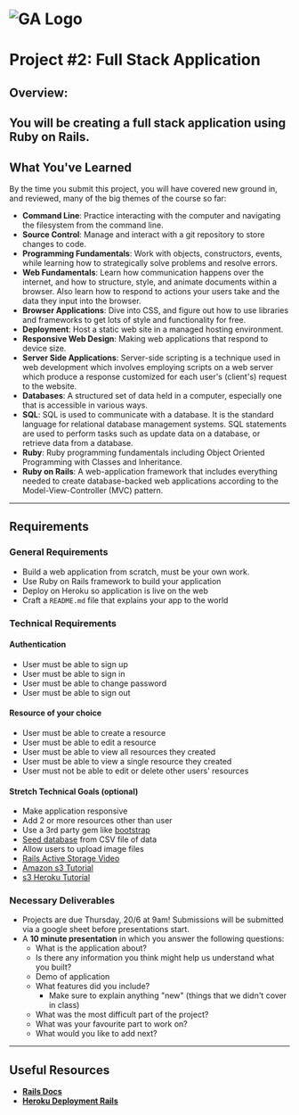 # ![GA Logo](https://ga-dash.s3.amazonaws.com/production/assets/logo-9f88ae6c9c3871690e33280fcf557f33.png) 

# Project #2: Full Stack Application

## Overview:

You will be creating a full stack application using Ruby on Rails.
---

## What You've Learned

By the time you submit this project, you will have covered new ground in, and reviewed, many of the big themes of the course so far:

- **Command Line**: Practice interacting with the computer and navigating the filesystem from the command line.
- **Source Control**: Manage and interact with a git repository to store changes to code.
- **Programming Fundamentals**: Work with objects, constructors, events, while learning how to strategically solve problems and resolve errors.
- **Web Fundamentals**: Learn how communication happens over the internet, and how to structure, style, and animate documents within a browser. Also learn how to respond to actions your users take and the data they input into the browser.
- **Browser Applications**: Dive into CSS, and figure out how to use libraries and frameworks to get lots of style and functionality for free.
- **Deployment**: Host a static web site in a managed hosting environment.
- **Responsive Web Design**: Making web applications that respond to device size.
- **Server Side Applications**: Server-side scripting is a technique used in web development which involves employing scripts on a web server which produce a response customized for each user's (client's) request to the website.
- **Databases**: A structured set of data held in a computer, especially one that is accessible in various ways.
- **SQL**: SQL is used to communicate with a database. It is the standard language for relational database management systems. SQL statements are used to perform tasks such as update data on a database, or retrieve data from a database.
- **Ruby**: Ruby programming fundamentals including Object Oriented Programming with Classes and Inheritance.
- **Ruby on Rails**: A web-application framework that includes everything needed to create database-backed web applications according to the Model-View-Controller (MVC) pattern.

---

## Requirements

### General Requirements

- Build a web application from scratch, must be your own work.
- Use Ruby on Rails framework to build your application
- Deploy on Heroku so application is live on the web
- Craft a `README.md` file that explains your app to the world

### Technical Requirements

#### Authentication
- User must be able to sign up
- User must be able to sign in
- User must be able to change password
- User must be able to sign out

#### Resource of your choice
- User must be able to create a resource
- User must be able to edit a resource
- User must be able to view all resources they created
- User must be able to view a single resource they created
- User must not be able to edit or delete other users' resources

#### Stretch Technical Goals (optional)

- Make application responsive
- Add 2 or more resources other than user
- Use a 3rd party gem like [bootstrap](https://github.com/twbs/bootstrap-rubygem) 
- [Seed database](https://gorails.com/episodes/intro-to-importing-from-csv) from CSV file of data
- Allow users to upload image files 
- [Rails Active Storage Video](https://gorails.com/episodes/file-uploading-with-activestorage-rails-5-2)
- [Amazon s3 Tutorial](https://medium.com/alturasoluciones/setting-up-rails-5-active-storage-with-amazon-s3-3d158cf021ff)
- [s3 Heroku Tutorial](https://devcenter.heroku.com/articles/direct-to-s3-image-uploads-in-rails)

### Necessary Deliverables
- Projects are due Thursday, 20/6 at 9am!  Submissions will be submitted via a google sheet before presentations start.
- A **10 minute presentation** in which you answer the following questions:
  - What is the application about?
  - Is there any information you think might help us understand what you built?
  - Demo of application
  - What features did you include?
    - Make sure to explain anything "new" (things that we didn't cover in class)
  - What was the most difficult part of the project?
  - What was your favourite part to work on?
  - What would you like to add next?

---

## Useful Resources

- **[Rails Docs](https://guides.rubyonrails.org/getting_started.html)**
- **[Heroku Deployment Rails](https://devcenter.heroku.com/articles/getting-started-with-rails5)**
